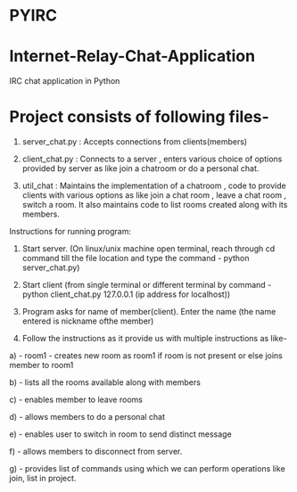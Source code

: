 # PYIRC

# Internet-Relay-Chat-Application
IRC chat application in Python

# Project consists of following files-
1) server_chat.py : Accepts connections from clients(members)

2) client_chat.py : Connects to a server , enters various choice of options provided by server as like join a chatroom or do a personal chat.

3) util_chat : Maintains the implementation of a chatroom , code to provide clients with various options as like join a chat room , leave a chat room , switch a room. It also maintains code to list rooms created along with its members. 

Instructions for running program:

1. Start server. (On linux/unix machine open terminal, reach through cd command till the file location and type the command - python server_chat.py)

2. Start client (from single terminal or different terminal by command - python client_chat.py 127.0.0.1 (ip address for localhost))

3. Program asks for name of member(client). Enter the name (the name entered is nickname ofthe member)

4. Follow the instructions as it provide us with multiple instructions as like-

a) <join> - <join> room1 - creates new room as room1 if room is not present or else joins member to room1

b) <list> - lists all the rooms available along with members

c) <leave> - enables member to leave rooms

d) <personal> - allows members to do a personal chat

e) <switch> - enables user to switch in room to send distinct message

f) <quit> - allows members to disconnect from server.

g) <manual> - provides list of commands using which we can perform operations like join, list in project.

